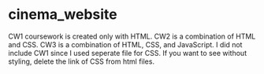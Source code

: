 # cinema_website
CW1 coursework is created only with HTML.
CW2 is a combination of HTML and CSS. 
CW3 is a combination of HTML, CSS, and JavaScript.
I did not include CW1 since I used seperate file for CSS. If you want to see without styling, delete the link of CSS from html files.
